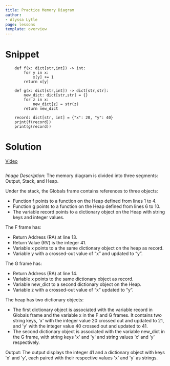 ```yaml
---
title: Practice Memory Diagram
author:
- Alyssa Lytle
page: lessons
template: overview
---
```


# Snippet

```
    def f(x: dict[str,int]) -> int:
        for y in x:
            x[y] += 1
        return x[y]

    def g(x: dict[str,int]) -> dict[str,str]:
        new_dict: dict[str,str] = {}
        for z in x:
            new_dict[z] = str(z)
        return new_dict

    record: dict[str, int] = {"x": 20, "y": 40}
    print(f(record))
    print(g(record))
```

# Solution
[Video](https://youtu.be/pyl28ClXwfY?si=QwIDQdlgjupNA1R3)

<img class="img-fluid" src="/static/practice-mem-diagrams/record-sol.png" alt=""  />

*Image Description:*
The memory diagram is divided into three segments: Output, Stack, and Heap.

Under the stack, the Globals frame contains references to three objects:
* Function f points to a function on the Heap defined from lines 1 to 4.
* Function g points to a function on the Heap defined from lines 6 to 10.
* The variable record points to a dictionary object on the Heap with string keys and integer values.

The F frame has:
* Return Address (RA) at line 13.
* Return Value (RV) is the integer 41.
* Variable x points to a the same dictionary object on the heap as record.
* Variable y with a crossed-out value of “x” and updated to “y”.

The G frame has:
* Return Address (RA) at line 14.
* Variable x points to the same dictionary object as record.
* Variable new_dict to a second dictionary object on the Heap.
* Variable z with a crossed-out value of “x” updated to “y”.

The heap has two dictionary objects:
* The first dictionary object is associated with the variable record in Globals frame and the variable x in the F and G frames. It contains two string keys, 'x' with the integer value 20 crossed out and updated to 21, and 'y' with the integer value 40 crossed out and updated to 41.
* The second dictionary object is associated with the variable new_dict in the G frame, with string keys 'x' and 'y' and string values ‘x’ and ‘y’ respectively.

Output:
The output displays the integer 41 and a dictionary object with keys 'x' and 'y', each paired with their respective values 'x' and 'y' as strings.